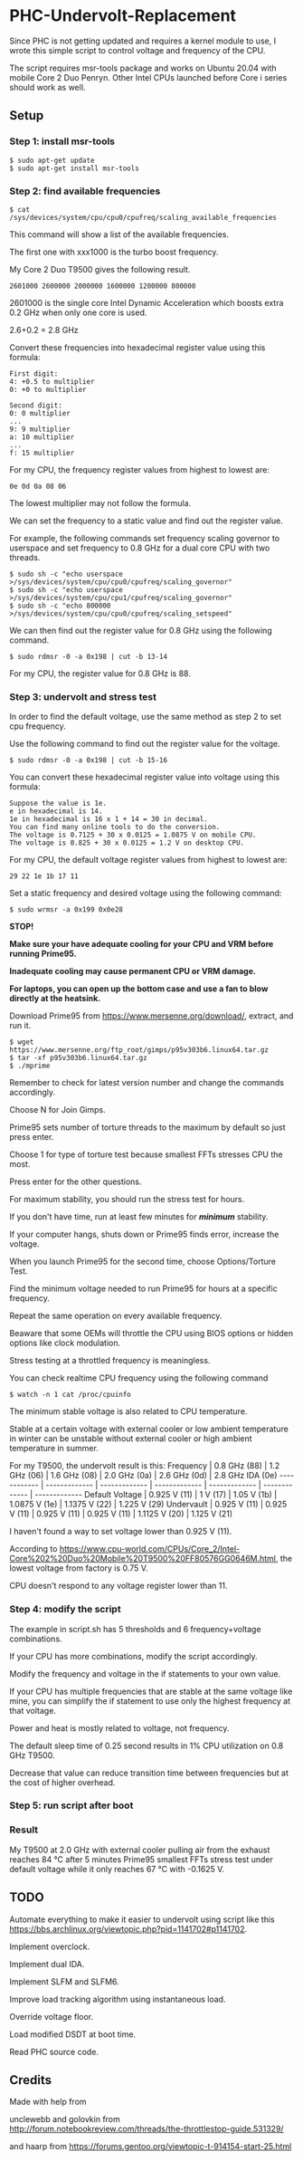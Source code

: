 # PHC-Undervolt-Replacement
Since PHC is not getting updated and requires a kernel module to use, I wrote this simple script to control voltage and frequency of the CPU.

The script requires msr-tools package and works on Ubuntu 20.04 with mobile Core 2 Duo Penryn. Other Intel CPUs launched before Core i series should work as well.
## Setup
### Step 1: install msr-tools
```
$ sudo apt-get update
$ sudo apt-get install msr-tools
```
### Step 2: find available frequencies
```
$ cat /sys/devices/system/cpu/cpu0/cpufreq/scaling_available_frequencies
```
This command will show a list of the available frequencies.

The first one with xxx1000 is the turbo boost frequency.

My Core 2 Duo T9500 gives the following result.
```
2601000 2600000 2000000 1600000 1200000 800000
```
2601000 is the single core Intel Dynamic Acceleration which boosts extra 0.2 GHz when only one core is used.

2.6+0.2 = 2.8 GHz

Convert these frequencies into hexadecimal register value using this formula: 
```
First digit:
4: +0.5 to multiplier
0: +0 to multiplier

Second digit:
0: 0 multiplier
...
9: 9 multiplier
a: 10 multiplier
...
f: 15 multiplier
```
For my CPU, the frequency register values from highest to lowest are:
```
0e 0d 0a 08 06
```
The lowest multiplier may not follow the formula.

We can set the frequency to a static value and find out the register value.

For example, the following commands set frequency scaling governor to userspace and set frequency to 0.8 GHz for a dual core CPU with two threads. 
```
$ sudo sh -c "echo userspace >/sys/devices/system/cpu/cpu0/cpufreq/scaling_governor"
$ sudo sh -c "echo userspace >/sys/devices/system/cpu/cpu1/cpufreq/scaling_governor"
$ sudo sh -c "echo 800000 >/sys/devices/system/cpu/cpu0/cpufreq/scaling_setspeed"
```
We can then find out the register value for 0.8 GHz using the following command.
```
$ sudo rdmsr -0 -a 0x198 | cut -b 13-14
```
For my CPU, the register value for 0.8 GHz is 88.
### Step 3: undervolt and stress test

In order to find the default voltage, use the same method as step 2 to set cpu frequency.

Use the following command to find out the register value for the voltage.
```
$ sudo rdmsr -0 -a 0x198 | cut -b 15-16
```
You can convert these hexadecimal register value into voltage using this formula: 
```
Suppose the value is 1e.
e in hexadecimal is 14.
1e in hexadecimal is 16 x 1 + 14 = 30 in decimal.
You can find many online tools to do the conversion.
The voltage is 0.7125 + 30 x 0.0125 = 1.0875 V on mobile CPU.
The voltage is 0.825 + 30 x 0.0125 = 1.2 V on desktop CPU.
```
For my CPU, the default voltage register values from highest to lowest are:
```
29 22 1e 1b 17 11
```
Set a static frequency and desired voltage using the following command:
```
$ sudo wrmsr -a 0x199 0x0e28
```
**STOP!**

**Make sure your have adequate cooling for your CPU and VRM before running Prime95.**

**Inadequate cooling may cause permanent CPU or VRM damage.**

**For laptops, you can open up the bottom case and use a fan to blow directly at the heatsink.**

Download Prime95 from https://www.mersenne.org/download/, extract, and run it.
```
$ wget https://www.mersenne.org/ftp_root/gimps/p95v303b6.linux64.tar.gz
$ tar -xf p95v303b6.linux64.tar.gz
$ ./mprime
```
Remember to check for latest version number and change the commands accordingly.

Choose N for Join Gimps.

Prime95 sets number of torture threads to the maximum by default so just press enter.

Choose 1 for type of torture test because smallest FFTs stresses CPU the most.

Press enter for the other questions.

For maximum stability, you should run the stress test for hours.

If you don't have time, run at least few minutes for _**minimum**_ stability.

If your computer hangs, shuts down or Prime95 finds error, increase the voltage.

When you launch Prime95 for the second time, choose Options/Torture Test.

Find the minimum voltage needed to run Prime95 for hours at a specific frequency.

Repeat the same operation on every available frequency.

Beaware that some OEMs will throttle the CPU using BIOS options or hidden options like clock modulation.

Stress testing at a throttled frequency is meaningless.

You can check realtime CPU frequency using the following command
```
$ watch -n 1 cat /proc/cpuinfo
```
The minimum stable voltage is also related to CPU temperature.

Stable at a certain voltage with external cooler or low ambient temperature in winter can be unstable without external cooler or high ambient temperature in summer. 

For my T9500, the undervolt result is this:
Frequency | 0.8 GHz (88) | 1.2 GHz (06) | 1.6 GHz (08) | 2.0 GHz (0a) | 2.6 GHz (0d) | 2.8 GHz IDA (0e)
------------ | ------------- | ------------- | ------------- | ------------- | ------------- | -------------
Default Voltage | 0.925 V (11) | 1 V (17) | 1.05 V (1b) | 1.0875 V (1e) | 1.1375 V (22) | 1.225 V (29)
Undervault | 0.925 V (11) | 0.925 V (11) | 0.925 V (11) | 0.925 V (11) | 1.1125 V (20) | 1.125 V (21)

I haven't found a way to set voltage lower than 0.925 V (11).

According to https://www.cpu-world.com/CPUs/Core_2/Intel-Core%202%20Duo%20Mobile%20T9500%20FF80576GG0646M.html, the lowest voltage from factory is 0.75 V.

CPU doesn't respond to any voltage register lower than 11.
### Step 4: modify the script
The example in script.sh has 5 thresholds and 6 frequency+voltage combinations.

If your CPU has more combinations, modify the script accordingly.

Modify the frequency and voltage in the if statements to your own value.

If your CPU has multiple frequencies that are stable at the same voltage like mine, you can simplify the if statement to use only the highest frequency at that voltage.

Power and heat is mostly related to voltage, not frequency.

The default sleep time of 0.25 second results in 1% CPU utilization on 0.8 GHz T9500.

Decrease that value can reduce transition time between frequencies but at the cost of higher overhead.
### Step 5: run script after boot
### Result
My T9500 at 2.0 GHz with external cooler pulling air from the exhaust reaches 84 °C after 5 minutes Prime95 smallest FFTs stress test under default voltage while it only reaches 67 °C with -0.1625 V.
## TODO
Automate everything to make it easier to undervolt using script like this https://bbs.archlinux.org/viewtopic.php?pid=1141702#p1141702.

Implement overclock.

Implement dual IDA.

Implement SLFM and SLFM6.

Improve load tracking algorithm using instantaneous load.

Override voltage floor.

Load modified DSDT at boot time.

Read PHC source code.
## Credits
Made with help from

unclewebb and golovkin from http://forum.notebookreview.com/threads/the-throttlestop-guide.531329/

and haarp from https://forums.gentoo.org/viewtopic-t-914154-start-25.html
